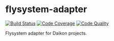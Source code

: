 # flysystem-adapter

[![Build Status](https://scrutinizer-ci.com/g/daikon-cqrs/flysystem-adapter/badges/build.png?b=master)](https://scrutinizer-ci.com/g/daikon-cqrs/flysystem-adapter/build-status/master)
[![Code Coverage](https://scrutinizer-ci.com/g/daikon-cqrs/flysystem-adapter/badges/coverage.png?b=master)](https://scrutinizer-ci.com/g/daikon-cqrs/flysystem-adapter/?branch=master)
[![Code Quality](https://scrutinizer-ci.com/g/daikon-cqrs/flysystem-adapter/badges/quality-score.png?b=master)](https://scrutinizer-ci.com/g/daikon-cqrs/flysystem-adapter/?branch=master)

Flysystem adapter for Daikon projects.
